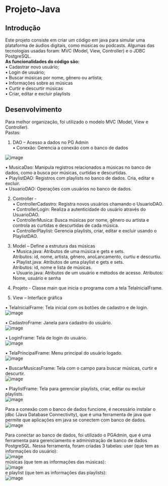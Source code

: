 # Projeto-Java
## Introdução
Este projeto consiste em criar um código em java para simular uma plataforma de áudios digitais, como músicas ou podcasts. Algumas das tecnologias usadas foram: MVC (Model, View, Controller) e o JDBC PostgreSQL.  
**As funcionalidades do código são:**  
•	Cadastrar novo usuário;   
•	Login de usuário;  
•	Buscar músicas por nome, gênero ou artista;  
•	Informações sobre as músicas  
•	Curtir e descurtir músicas  
•	Criar, editar e excluir playlists  

## Desenvolvimento
Para melhor organização, foi utilizado o modelo MVC (Model, View e Controller).  
Pastas:  
1.	DAO – Acesso a dados no PG Admin  
•	Conexão: Gerencia a conexão com o banco de dados

![image](https://github.com/user-attachments/assets/13b425d0-3c34-4848-a247-f1649cd0c61b)



  •	MusicaDao: Manipula registros relacionados a músicas no banco de dados, como a busca por músicas, curtidas e descurtidas.  
  •	PlaylistDAO: Registros com playlists no banco de dados. Cria, editar e excluir.  
  •	UsuarioDAO: Operações com usuários no banco de dados.  

2.	Controller -  
  •	ControllerCadastro: Registra novos usuários chamando o UsuarioDAO.  
  •	ControllerLogin: Realiza a autenticidade do usuário através do UsuarioDAO.  
  •	ControllerMusica: Busca músicas por nome, gênero ou artista e controla as curtidas e descurtidas de cada música.  
  •	ControllerPlaylist: Gerencia playlists, criar, editar e excluir usando o PlaylistDAO.

3.	Model – Define a estrutura das músicas  
  •	Musica.java: Atributos de uma música e gets e sets.  
Atributos: id, nome, artista, gênero, anoLancamento, curtiu e descurtiu.  
  •	Playlist.java: Atributos de uma playlist e gets e sets.  
Atributos: id, nome e lista de músicas.  
  •	Usuario.java: Atributos de um usuário e métodos de acesso.
Atributos: Nome, usuário e senha  

   
4.	Projeto - Classe main que inicia o programa com a tela TelaInicialFrame.  

5.	View – Interface gráfica  

•	TelaInicialFrame: Tela inicial com os botões de cadastro e de login.  
   ![image](https://github.com/user-attachments/assets/db19d2f8-e0d6-40c0-a1da-a65b452a735f)  

•	CadastroFrame: Janela para cadastro do usuário.   
![image](https://github.com/user-attachments/assets/c3f7b85d-9de9-4f88-959b-9a8980fbc35b)  

•	LoginFrame: Tela de login do usuário.  
![image](https://github.com/user-attachments/assets/d9bbac98-5e0f-4d43-9ae7-386a2efb421b)  

•	TelaPrincipalFrame: Menu principal do usuário logado.   
![image](https://github.com/user-attachments/assets/74ea8b18-67e8-4719-a40f-caa91d830e7e)  

•	BuscarMusicasFrame: Tela com o campo para buscar músicas, curtir e descurtir.   
![image](https://github.com/user-attachments/assets/3d658a7e-1130-4b87-b6ee-638d172c68ce)  

•	PlaylistFrame: Tela para gerenciar playlists, criar, editar ou excluir playlists.  
![image](https://github.com/user-attachments/assets/d5b32929-da2e-4bb9-a466-adbdcf3fe5fb)  

 

Para a conexão com o banco de dados funcione, é necessário instalar o jdbc (Java Database Connectivity), que é uma ferramenta de java que permite que aplicações em java se conectem com banco de dados.  
![image](https://github.com/user-attachments/assets/176d8676-3f27-4dc2-a9f1-eebdda8e8303)  

Para conectar ao banco de dados, foi utilizado o PGAdmin, que é uma ferramenta para gerenciamento e administração de banco de dados PostgreSQL. Nessa ferramenta, foram criadas 3 tabelas: user (que tem as informações do usuário):  
![image](https://github.com/user-attachments/assets/79bd1027-af64-4dcf-a225-8f945877e4fe)  
 músicas (que tem as informações das músicas):   
![image](https://github.com/user-attachments/assets/a702431d-1781-4ce4-842a-9e70918c2f0e)  
 e playlist (que tem as informações das playlists):  
 ![image](https://github.com/user-attachments/assets/0817714e-b3d3-4a01-b69d-01e18d6741f9)  


